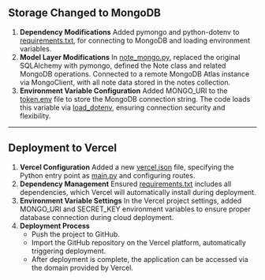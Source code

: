 ## Storage Changed to MongoDB

1. **Dependency Modifications** Added pymongo and python-dotenv to [requirements.txt](https://super-waffle-x5qgjwq746q53vrgp.github.dev/), for connecting to MongoDB and loading environment variables.
2. **Model Layer Modifications** In [note_mongo.py](https://super-waffle-x5qgjwq746q53vrgp.github.dev/), replaced the original SQLAlchemy with pymongo, defined the Note class and related MongoDB operations. Connected to a remote MongoDB Atlas instance via MongoClient, with all note data stored in the notes collection.
3. **Environment Variable Configuration** Added MONGO_URI to the [token.env](https://super-waffle-x5qgjwq746q53vrgp.github.dev/) file to store the MongoDB connection string. The code loads this variable via [load_dotenv](https://super-waffle-x5qgjwq746q53vrgp.github.dev/), ensuring connection security and flexibility.

------

## Deployment to Vercel

1. **Vercel Configuration** Added a new [vercel.json](https://super-waffle-x5qgjwq746q53vrgp.github.dev/) file, specifying the Python entry point as [main.py](https://super-waffle-x5qgjwq746q53vrgp.github.dev/) and configuring routes.
2. **Dependency Management** Ensured [requirements.txt](https://super-waffle-x5qgjwq746q53vrgp.github.dev/) includes all dependencies, which Vercel will automatically install during deployment.
3. **Environment Variable Settings** In the Vercel project settings, added MONGO_URI and SECRET_KEY environment variables to ensure proper database connection during cloud deployment.
4. **Deployment Process**
   - Push the project to GitHub.
   - Import the GitHub repository on the Vercel platform, automatically triggering deployment.
   - After deployment is complete, the application can be accessed via the domain provided by Vercel.
